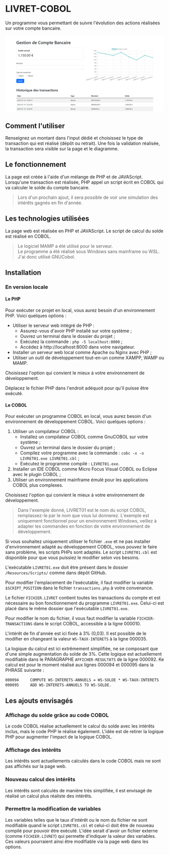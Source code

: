 # LIVRET-COBOL
 
Un programme vous permettant de suivre l'évolution des actions réalisées sur votre compte bancaire.

![Header Screenshot](Resources/Images/header_screen.png)

## Comment l'utiliser

Renseignez un montant dans l'input dédié et choisissez le type de transaction qui est réalisé (dépôt ou retrait). Une fois la validation réalisée, la transaction sera visible sur la page et le diagramme.

## Le fonctionnement

La page est créée à l'aide d'un mélange de PHP et de JAVAScript. Lorsqu'une transaction est réalisée, PHP appel un script écrit en COBOL qui va calculer le solde du compte bancaire. 

> Lors d'un prochain ajout, il sera possible de voir une simulation des intérêts gagnés en fin d'année.

## Les technologies utilisées

La page web est réalisée en PHP et JAVAScript.
Le script de calcul du solde est réalisé en COBOL.

> Le logiciel MAMP a été utilisé pour le serveur.\
> Le programme a été réalisé sous Windows sans mainframe ou WSL. J'ai donc utilisé GNUCobol.

## Installation

### En version locale

#### Le PHP

Pour exécuter ce projet en local, vous aurez besoin d'un environnement PHP. Voici quelques options :

- Utiliser le serveur web intégré de PHP :
    - Assurez-vous d'avoir PHP installé sur votre système ;
    - Ouvrez un terminal dans le dossier du projet ;
    - Exécutez la commande : `php -S localhost:8000` ;
    - Accédez à http://localhost:8000 dans votre navigateur.
- Installer un serveur web local comme Apache ou Nginx avec PHP ;
- Utiliser un outil de développement tout-en-un comme XAMPP, WAMP ou MAMP.

Choisissez l'option qui convient le mieux à votre environnement de développement.

Déplacez le fichier PHP dans l'endroit adéquoit pour qu'il puisse être exécuté.

#### Le COBOL

Pour exécuter un programme COBOL en local, vous aurez besoin d'un environnement de développement COBOL. Voici quelques options :

1. Utiliser un compilateur COBOL :
    - Installez un compilateur COBOL comme GnuCOBOL sur votre système ;
    - Ouvrez un terminal dans le dossier du projet ;
    - Compilez votre programme avec la commande : `cobc -x -o LIVRET01.exe LIVRET01.cbl` ;
    - Exécutez le programme compilé : `LIVRET01.exe`.
2. Installer un IDE COBOL comme Micro Focus Visual COBOL ou Eclipse avec le plugin COBOL ;
3. Utiliser un environnement mainframe émulé pour les applications COBOL plus complexes.

Choisissez l'option qui convient le mieux à votre environnement de développement.

> Dans l'exemple donné, LIVRET01 est le nom du script COBOL, remplassez-le par le nom que vous lui donnerez.
> L'exemple est uniquement fonctionnel pour un environnement Windows, veillez à adapter les commandes en fonction de votre environnement de développement.

Si vous souhaitez uniquement utiliser le fichier `.exe` et ne pas installer d'environnement adapté au développement COBOL, vous pouvez le faire sans problème, les scripts PHPs sont adaptés. Le script `LIVRET01.cbl` est disponible pour que vous puissiez le modifier selon vos besoins.

L'exécutable `LIVRET01.exe` doit être présent dans le dossier `/Resources/Scripts/` comme dans dépôt GitHub.

Pour modifier l'emplacement de l'exécutable, il faut modifier la variable `$SCRIPT_POSITION` dans le fichier `transactions.php` à votre convenance.

Le fichier `FICHIER.LIVRET` contient toutes les transactions du compte et est nécessaire au bon fonctionnement du programme `LIVRET01.exe`. Celui-ci est placé dans le même dossier que l'exécutable `LIVRET01.exe`.

Pour modifier le nom du fichier, il vous faut modifier la variable `FICHIER-TRANSACTIONS` dans le script COBOL, accessible à la ligne 000010.

L'intérêt de fin d'année est ici fixée à 3% (0,03). Il est possible de le modifier en changeant la valeur `WS-TAUX-INTERETS` à la ligne 000035.

La logique du calcul est ici extrêmement simplifiée, ne se composant que d'une simple augmentation du solde de 3%. Cette logique est actuellement modifiable dans le PARAGRAPHE `AFFICHER-RESULTATS` de la ligne 000092. Ke calcul est pour le moment réalisé aux lignes 000094 et 000095 dans la PHRASE suivante :
```
000094     COMPUTE WS-INTERETS-ANNUELS = WS-SOLDE * WS-TAUX-INTERETS
000095     ADD WS-INTERETS-ANNUELS TO WS-SOLDE.
```

## Les ajouts envisagés

### Affichage du solde grâce au code COBOL

Le code COBOL réalise actuellement le calcul du solde avec les intérêts inclus, mais le code PHP le réalise également. L'idée est de retirer la logique PHP pour augmenter l'impact de la logique COBOL.

### Affichage des intérêts

Les intérêts sont actuellements calculés dans le code COBOL mais ne sont pas affichés sur la page web.

### Nouveau calcul des intérêts

Les intérêts sont calculés de manière très simplifiée, il est envisagé de réalisé un calcul plus réaliste des intérêts.

### Permettre la modification de variables

Les variables telles que le taux d'intérêt ou le nom du fichier ne sont modifiable quand le script `LIVRET01.cbl` et celui-ci doit être de nouveau compilé pour pouvoir être exécuté. L'idée serait d'avoir un fichier externe (comme `FICHIER.LIVRET`) qui permette d'indiquer la valeur des variables. Ces valeurs pourraient ainsi être modifiable via la page web dans les options.
